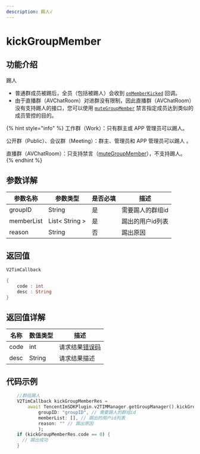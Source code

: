 ```yaml
---
description: 踢人√
---
```


# kickGroupMember

## 功能介绍

踢人

* 普通群成员被踢后，全员（包括被踢人）会收到 [`onMemberKicked`](../callbacks/onmemberkickedcallback.md) 回调。
* 由于直播群（AVChatRoom）对进群没有限制，因此直播群（AVChatRoom）没有支持踢人的接口，您可以使用 [`muteGroupMember`](mutegroupmember.md) 禁言指定成员达到类似的成员管控的目的。

{% hint style="info" %}
工作群（Work）：只有群主或 APP 管理员可以踢人。

公开群（Public）、会议群（Meeting）：群主、管理员和 APP 管理员可以踢人 。

直播群（AVChatRoom）：只支持禁言（[muteGroupMember](mutegroupmember.md)），不支持踢人。
{% endhint %}

## 参数详解

| 参数名称       | 参数类型           | 是否必填 | 描述        |
| ---------- | -------------- | ---- | --------- |
| groupID    | String         | 是    | 需要踢人的群组id |
| memberList | List< String > | 是    | 踢出的用户id列表 |
| reason     | String         | 否    | 踢出原因      |

## 返回值

```dart
V2TimCallback

{
    code : int
    desc : String
}
```

## 返回值详解

| 名称   | 数值类型   | 描述                                                             |
| ---- | ------ | -------------------------------------------------------------- |
| code | int    | 请求结果[错误码](https://cloud.tencent.com/document/product/269/1671) |
| desc | String | 请求结果描述                                                         |

## 代码示例

```dart
    //群组踢人
    V2TimCallback kickGroupMemberRes =
        await TencentImSDKPlugin.v2TIMManager.getGroupManager().kickGroupMember(
            groupID: "groupID", // 需要踢人的群组id
            memberList: [], // 踢出的用户id列表
            reason: "" // 踢出原因
            );
    if (kickGroupMemberRes.code == 0) {
      // 踢出成功
    }
```
